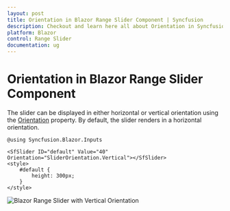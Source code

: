 ```yaml
---
layout: post
title: Orientation in Blazor Range Slider Component | Syncfusion
description: Checkout and learn here all about Orientation in Syncfusion Blazor Range Slider component and much more.
platform: Blazor
control: Range Slider
documentation: ug
---
```


# Orientation in Blazor Range Slider Component

The slider can be displayed in either horizontal or vertical orientation using the [Orientation](https://help.syncfusion.com/cr/blazor/Syncfusion.Blazor.Inputs.SfSlider-1.html#Syncfusion_Blazor_Inputs_SfSlider_1_Orientation) property. By default, the slider renders in a horizontal orientation.

```cshtml
@using Syncfusion.Blazor.Inputs

<SfSlider ID="default" Value="40" Orientation="SliderOrientation.Vertical"></SfSlider>
<style>
    #default {
        height: 300px;
    }
</style>
```

![Blazor Range Slider with Vertical Orientation](images/blazor-rangeslider-vertical-orientation.png)